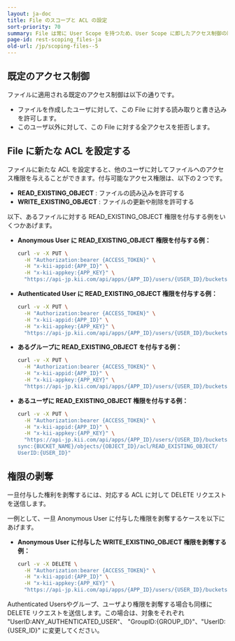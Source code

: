 ```yaml
---
layout: ja-doc
title: File のスコープと ACL の設定
sort-priority: 70
summary: File は常に User Scope を持つため、User Scope に即したアクセス制御の既定値が適用されます。
page-id: rest-scoping_files-ja
old-url: /jp/scoping-files--5
---
```

## 既定のアクセス制御

ファイルに適用される既定のアクセス制御は以下の通りです。

* ファイルを作成したユーザに対して、この File に対する読み取りと書き込みを許可します。
* このユーザ以外に対して、この File に対する全アクセスを拒否します。

## File に新たな ACL を設定する

ファイルに新たな ACL を設定すると、他のユーザに対してファイルへのアクセス権限を与えることができます。付与可能なアクセス権限は、以下の２つです。

* **READ\_EXISTING\_OBJECT** : ファイルの読み込みを許可する
* **WRITE\_EXISTING\_OBJECT** : ファイルの更新や削除を許可する

以下、あるファイルに対する READ\_EXISTING\_OBJECT 権限を付与する例をいくつかあげます。

* **Anonymous User に READ\_EXISTING\_OBJECT 権限を付与する例：**

    ```sh
    curl -v -X PUT \
      -H "Authorization:bearer {ACCESS_TOKEN}" \
      -H "x-kii-appid:{APP_ID}" \
      -H "x-kii-appkey:{APP_KEY}" \
      "https://api-jp.kii.com/api/apps/{APP_ID}/users/{USER_ID}/buckets/sync:{BUCKET_NAME}/objects/{OBJECT_ID}/acl/READ_EXISTING_OBJECT/UserID:ANONYMOUS_USER"
    ```

* **Authenticated User に READ\_EXISTING\_OBJECT 権限を付与する例：**

    ```sh
    curl -v -X PUT \
      -H "Authorization:bearer {ACCESS_TOKEN}" \
      -H "x-kii-appid:{APP_ID}" \
      -H "x-kii-appkey:{APP_KEY}" \
      "https://api-jp.kii.com/api/apps/{APP_ID}/users/{USER_ID}/buckets/sync:{BUCKET_NAME}/objects/{OBJECT_ID}/acl/READ_EXISTING_OBJECT/UserID:ANY_AUTHENTICATED_USER"
    ```

* **あるグループに READ\_EXISTING\_OBJECT を付与する例：**

    ```sh
    curl -v -X PUT \
      -H "Authorization:bearer {ACCESS_TOKEN}" \
      -H "x-kii-appid:{APP_ID}" \
      -H "x-kii-appkey:{APP_KEY}" \
      "https://api-jp.kii.com/api/apps/{APP_ID}/users/{USER_ID}/buckets/sync:{BUCKET_NAME}/objects/{OBJECT_ID}/acl/READ_EXISTING_OBJECT/GroupID:{GROUP_ID}"
    ```

* **あるユーザに READ\_EXISTING\_OBJECT 権限を付与する例：**

    ```sh
    curl -v -X PUT \
      -H "Authorization:bearer {ACCESS_TOKEN}" \
      -H "x-kii-appid:{APP_ID}" \
      -H "x-kii-appkey:{APP_KEY}" \
      "https://api-jp.kii.com/api/apps/{APP_ID}/users/{USER_ID}/buckets/
    sync:{BUCKET_NAME}/objects/{OBJECT_ID}/acl/READ_EXISTING_OBJECT/
    UserID:{USER_ID}"
    ```

## 権限の剥奪

一旦付与した権利を剥奪するには、対応する ACL に対して DELETE リクエストを送信します。

一例として、一旦 Anonymous User に付与した権限を剥奪するケースを以下にあげます。

* **Anonymous User に付与した WRITE\_EXISTING\_OBJECT 権限を剥奪する例：**

    ```sh
    curl -v -X DELETE \
      -H "Authorization:bearer {ACCESS_TOKEN}" \
      -H "x-kii-appid:{APP_ID}" \
      -H "x-kii-appkey:{APP_KEY}" \
      "https://api-jp.kii.com/api/apps/{APP_ID}/users/{USER_ID}/buckets/sync:{BUCKET_NAME}/objects/{OBJECT_ID}/acl/WRITE_EXISTING_OBJECT/UserID:ANONYMOUS_USER"
    ```

Authenticated Usersやグループ、ユーザより権限を剥奪する場合も同様に DELETE リクエストを送信します。この場合は、対象をそれぞれ "UserID:ANY\_AUTHENTICATED\_USER"、 "GroupID:{GROUP\_ID}"、"UserID:{USER\_ID}" に変更してください。
